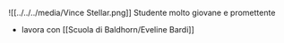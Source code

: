 ![[../../../media/Vince Stellar.png]]
 Studente molto giovane e promettente
- lavora con [[Scuola di Baldhorn/Eveline Bardi]] 